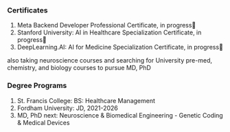 
<h3> Certificates </h3>

1. Meta Backend Developer Professional Certificate, in progress📍
2. Stanford University: AI in Healthcare Specialization Certificate, in progress📍
3. DeepLearning.AI: AI for Medicine Specialization Certificate, in progress📍

also taking neuroscience courses and searching for University pre-med, chemistry, and biology courses to pursue MD, PhD

<h3> Degree Programs </h3>

1. St. Francis College: BS: Healthcare Management
2. Fordham University: JD, 2021-2026
3. MD, PhD next: Neuroscience & Biomedical Engineering - Genetic Coding & Medical Devices
